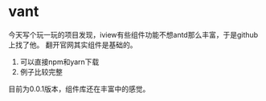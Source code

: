 # vant

今天写个玩一玩的项目发现，iview有些组件功能不想antd那么丰富，于是github上找了他。
翻开官网其实组件是基础的。

1. 可以直接npm和yarn下载
2. 例子比较完整

目前为0.0.1版本，组件库还在丰富中的感觉。
